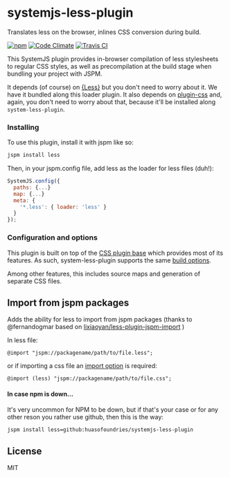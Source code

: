 # systemjs-less-plugin

Translates less on the browser, inlines CSS conversion during build.

[![npm](https://img.shields.io/npm/dm/systemjs-less-plugin.svg?style=plastic)](https://www.npmjs.com/package/systemjs-less-plugin) [![Code Climate](https://codeclimate.com/github/HuasoFoundries/systemjs-less-plugin/badges/gpa.svg)](https://codeclimate.com/github/HuasoFoundries/systemjs-less-plugin) [![Travis CI](https://travis-ci.org/HuasoFoundries/systemjs-less-plugin.svg)](https://travis-ci.org/HuasoFoundries/systemjs-less-plugin)

This SystemJS plugin provides in-browser compilation of less stylesheets to regular CSS styles,
as well as precompilation at the build stage when bundling your project with JSPM.

It depends (of course) on [{Less}](http://lesscss.org/) but you don't need to worry about it.
We have it bundled along this loader plugin. It also depends on [plugin-css](https://github.com/systemjs/plugin-css) and,
again, you don't need to worry about that, because it'll be installed along `system-less-plugin`.


### Installing

To use this plugin, install it with jspm like so:

```sh
jspm install less
```

Then, in your jspm.config file, add less as the loader for less files (duh!):

```js
SystemJS.config({
  paths: {...}
  map: {...}
  meta: {
    '*.less': { loader: 'less' }
  }
});
```


### Configuration and options

This plugin is built on top of the [CSS plugin base](http://github.com/systemjs/plugin-css) which provides most of its features.
As such, system-less-plugin supports the same [build options](https://github.com/systemjs/plugin-css#builder-support).

Among other features, this includes source maps and generation of separate CSS files.

## Import from jspm packages

Adds the ability for less to import from jspm packages (thanks to @fernandogmar based on [lixiaoyan/less-plugin-jspm-import](https://github.com/lixiaoyan/less-plugin-jspm-import) )

In less file:

```
@import "jspm://packagename/path/to/file.less";
```

or if importing a css file an [import option](http://lesscss.org/features/#import-options) is required:

```
@import (less) "jspm://packagename/path/to/file.css";
```



#### In case npm is down...

It's very uncommon for NPM to be down, but if that's your case or
for any other reson you rather use github, then this is the way:

```sh
jspm install less=github:huasofoundries/systemjs-less-plugin
````



License
---

MIT
